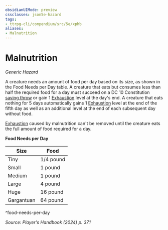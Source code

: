 ```yaml
---
obsidianUIMode: preview
cssclasses: json5e-hazard
tags:
- ttrpg-cli/compendium/src/5e/xphb
aliases:
- Malnutrition
---
```

# Malnutrition
*Generic Hazard*  

A creature needs an amount of food per day based on its size, as shown in the Food Needs per Day table. A creature that eats but consumes less than half the required food for a day must succeed on a DC 10 Constitution [saving throw](Інструменти%20ДМ/CLI/rules/variant-rules/saving-throw-xphb.md) or gain 1 [Exhaustion](Інструменти%20ДМ/CLI/rules/conditions.md#Exhaustion) level at the day's end. A creature that eats nothing for 5 days automatically gains 1 [Exhaustion](Інструменти%20ДМ/CLI/rules/conditions.md#Exhaustion) level at the end of the fifth day as well as an additional level at the end of each subsequent day without food.

[Exhaustion](Інструменти%20ДМ/CLI/rules/conditions.md#Exhaustion) caused by malnutrition can't be removed until the creature eats the full amount of food required for a day.

**Food Needs per Day**

| Size | Food |
|------|------|
| Tiny | 1/4 pound |
| Small | 1 pound |
| Medium | 1 pound |
| Large | 4 pound |
| Huge | 16 pound |
| Gargantuan | 64 pound |
^food-needs-per-day

*Source: Player's Handbook (2024) p. 371*